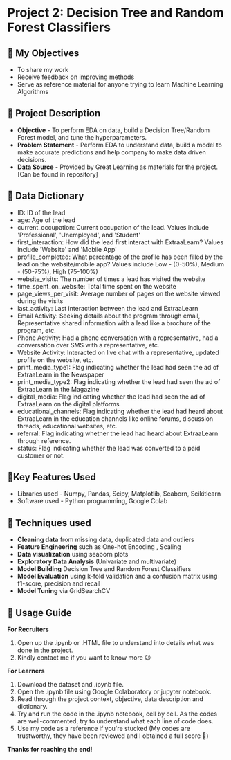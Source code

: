 # Project 2: Decision Tree and Random Forest Classifiers

## 🎯 My Objectives
* To share my work
* Receive feedback on improving methods
* Serve as reference material for anyone trying to learn Machine Learning Algorithms

## 📓 Project Description 
* **Objective** - To perform EDA on data, build a Decision Tree/Random Forest model, and tune the hyperparameters.
* **Problem Statement** - Perform EDA to understand data, build a model to make accurate predictions and help company to make data driven decisions.
* **Data Source** - Provided by Great Learning as materials for the project. [Can be found in repository]

## 📓 Data Dictionary
* ID: ID of the lead
* age: Age of the lead
* current_occupation: Current occupation of the lead. Values include 'Professional', 'Unemployed', and 'Student'
* first_interaction: How did the lead first interact with ExtraaLearn? Values include 'Website' and 'Mobile App'
* profile_completed: What percentage of the profile has been filled by the lead on the website/mobile app? Values include Low - (0-50%), Medium - (50-75%), High (75-100%)
* website_visits: The number of times a lead has visited the website
* time_spent_on_website: Total time spent on the website
* page_views_per_visit: Average number of pages on the website viewed during the visits
* last_activity: Last interaction between the lead and ExtraaLearn
* Email Activity: Seeking details about the program through email, Representative shared information with a lead like a brochure of the program, etc.
* Phone Activity: Had a phone conversation with a representative, had a conversation over SMS with a representative, etc.
* Website Activity: Interacted on live chat with a representative, updated profile on the website, etc.
* print_media_type1: Flag indicating whether the lead had seen the ad of ExtraaLearn in the Newspaper
* print_media_type2: Flag indicating whether the lead had seen the ad of ExtraaLearn in the Magazine
* digital_media: Flag indicating whether the lead had seen the ad of ExtraaLearn on the digital platforms
* educational_channels: Flag indicating whether the lead had heard about ExtraaLearn in the education channels like online forums, discussion threads, educational websites, etc.
* referral: Flag indicating whether the lead had heard about ExtraaLearn through reference.
* status: Flag indicating whether the lead was converted to a paid customer or not.

## 📓Key Features Used
* Libraries used - Numpy, Pandas, Scipy, Matplotlib, Seaborn, Scikitlearn
* Software used - Python programming, Google Colab

## 📓 Techniques used
* **Cleaning data** from missing data, duplicated data and outliers
* **Feature Engineering** such as One-hot Encoding , Scaling
* **Data visualization** using seaborn plots
* **Exploratory Data Analysis** (Univariate and multivariate)
* **Model Building** Decision Tree and Random Forest Classifiers
* **Model Evaluation** using k-fold validation and a confusion matrix using f1-score, precision and recall
* **Model Tuning** via GridSearchCV

## 📓 Usage Guide
**For Recruiters**
1. Open up the .ipynb or .HTML file to understand into details what was done in the project.
2. Kindly contact me if you want to know more 😃

**For Learners**
1. Download the dataset and .ipynb file.
2. Open the .ipynb file using Google Colaboratory or jupyter notebook.
3. Read through the project context, objective, data description and dictionary.
4. Try and run the code in the .ipynb notebook, cell by cell. As the codes are well-commented, try to understand what each line of code does.
5. Use my code as a reference if you're stucked (My codes are trustworthy, they have been reviewed and I obtained a full score 🥇)

**Thanks for reaching the end!**

